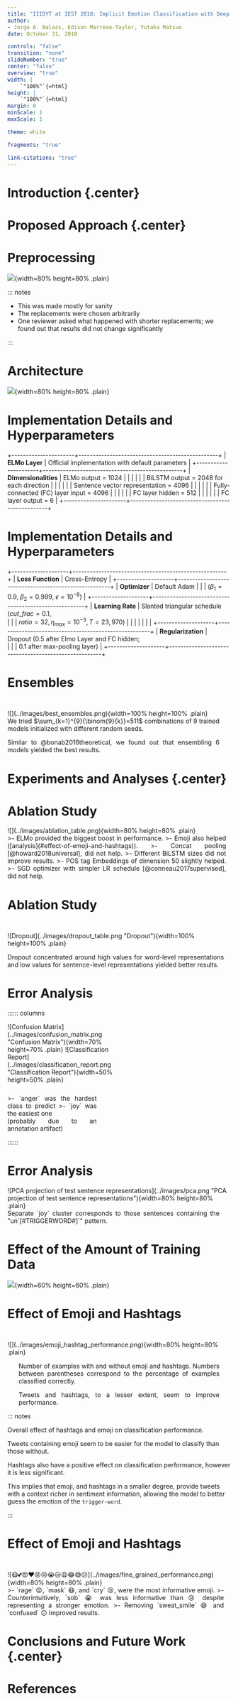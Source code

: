 ```yaml
---
title: "IIIDYT at IEST 2018: Implicit Emotion Classification with Deep Contextualized Word Representations"
author: 
- Jorge A. Balazs, Edison Marrese-Taylor, Yutaka Matsuo
date: October 31, 2018

controls: "false"
transition: "none"
slideNumber: "true"
center: "false"
overview: "true"
width: |
    `"100%"`{=html}
height: |
    `"100%"`{=html}
margin: 0
minScale: 1
maxScale: 1

theme: white

fragments: "true"

link-citations: "true"
---
```


# Introduction {.center}

# Proposed Approach {.center}

# Preprocessing

![](../images/preprocessing_substitutions.png){width=80% height=80% .plain}

::: notes

- This was made mostly for sanity
- The replacements were chosen arbitrarily
- One reviewer asked what happened with shorter replacements; we found out that
  results did not change significantly

:::


# Architecture

![](../images/iest_architecture.png){width=80% height=80% .plain}

# Implementation Details and Hyperparameters

+----------------------+-------------------------------------------------+
| **ELMo Layer**       | Official implementation with default parameters |
+----------------------+-------------------------------------------------+
| **Dimensionalities** | ELMo output = $1024$                            |
|                      |                                                 |
|                      | BiLSTM output = $2048$ for each direction       |
|                      |                                                 |
|                      | Sentence vector representation = $4096$         |
|                      |                                                 |
|                      | Fully-connected (FC) layer input = $4096$        |
|                      |                                                 |
|                      | FC layer hidden = $512$                         |
|                      |                                                 |
|                      | FC layer output = $6$                           |
+----------------------+-------------------------------------------------+

# Implementation Details and Hyperparameters

+--------------------+------------------------------------------------------+
| **Loss Function**  | Cross-Entropy                                        |
+--------------------+------------------------------------------------------+
| **Optimizer**      | Default Adam                                         |
|                    | ($\beta_1=0.9$, $\beta_2=0.999$, $\epsilon=10^{-8}$) |
+--------------------+------------------------------------------------------+
| **Learning Rate**  | Slanted triangular schedule ($cut\_frac=0.1,$ <br>   |
|                    | $ratio=32,\,\eta_{max}=10^{-3},\,T=23,970$)          |
|                    |                                                      |
|                    |                                                      |
+--------------------+------------------------------------------------------+
| **Regularization** | Dropout ($0.5$ after Elmo Layer and FC hidden;<br>   |
|                    | $0.1$ after max-pooling layer)                       |
+--------------------+------------------------------------------------------+


# Ensembles




<div class="flex-container" style="padding-top:5%;">

<div>
![](../images/best_ensembles.png){width=100% height=100% .plain}
</div>

<div class="fragment" style="padding-right:5%;text-align:justify;">
We tried $\sum_{k=1}^{9}{\binom{9}{k}}=511$ combinations of 9 trained models
initialized with different random seeds.

Similar to @bonab2016theoretical, we found out that ensembling 6 models
yielded the best results.
</div>

</div>


# Experiments and Analyses {.center}

# Ablation Study

<div class="flex-container">

<div>
![](../images/ablation_table.png){width=80% height=80% .plain}
</div>
<div style="padding-right:2%;text-align:justify;">
>- ELMo provided the biggest boost in performance.
>- Emoji also helped ([analysis](#effect-of-emoji-and-hashtags)).
>- Concat pooling [@howard2018universal], did not help.
>- Different BiLSTM sizes did not improve results.
>- POS tag Embeddings of dimension 50 slightly helped.
>- SGD optimizer with simpler LR schedule [@conneau2017supervised], did not help.
</div>

</div>


<!-- # Ablation Study

<div class="columns" style="display:table;">
<div class="column" style="width:50%;display:table-cell;vertical-align:middle;">
![Dropout](../images/dropout_table.png "Dropout"){width=80% height=80% .plain}
</div>
<div class="column" style="width:40%;display:table-cell;vertical-align:middle;text-align:justify;padding=2%;">

<div class="fragment" style="padding-right:3%;text-align:justify;">

Dropout concentrated around high values for word-level
representations and low values for sentence-level representations yielded better
results.

</div>

</div>
</div>
 -->

# Ablation Study


<div class="flex-container" style="padding-top:5%">

<div>
![Dropout](../images/dropout_table.png "Dropout"){width=100% height=100% .plain}
</div>
<div>

<div class="fragment" style="padding-right:3%;text-align:justify;">

Dropout concentrated around high values for word-level
representations and low values for sentence-level representations yielded better
results.

</div>

</div>
</div>

<!-- # Error Analysis

![Confusion Matrix](../images/confusion_matrix.png "Confusion Matrix"){width=50% height=50% .plain}
 -->
# Error Analysis

:::::: columns

<div class="column" style="width:50%;">
![Confusion Matrix](../images/confusion_matrix.png "Confusion Matrix"){width=70% height=70% .plain}
![Classification Report](../images/classification_report.png "Classification Report"){width=50% height=50% .plain}
</div>
<div class="column" style="padding-top:5%;text-align:justify;width:40%;">
>- `anger` was the hardest class to predict
>- `joy` was the easiest one 
   <div class="fragment">(probably due to an annotation artifact)</div>
</div>

::::::

# Error Analysis

<div class="flex-container">

<div>
![PCA projection of test sentence representations](../images/pca.png "PCA projection of test sentence representations"){width=80% height=80% .plain}
</div>
<div class="fragment" style="padding-right:5%;text-align:justify;">
Separate `joy` cluster corresponds to those sentences containing the
"un`[#TRIGGERWORD#]`" pattern.
</div>

</div>




# Effect of the Amount of Training Data

![](../images/acc_vs_tdp_variation.png){width=60% height=60% .plain}

# Effect of Emoji and Hashtags

<div class="flex-container" style="padding-top:5%;flex-direction:column">
<div>
![](../images/emoji_hashtag_performance.png){width=80% height=80% .plain}
</div>
<div>
<p class="fragment" style="padding:0 5%;text-align:justify;">
Number of examples with and without emoji and hashtags. Numbers between
parentheses correspond to the percentage of examples classified correctly.
</p>

<p class="fragment" style="padding:0 5%;text-align:justify;">
Tweets and hashtags, to a lesser extent, seem to improve performance.
</p>
</div>
</div>

::: notes

Overall effect of hashtags and emoji on classification performance.

Tweets containing emoji seem to be easier for the model to classify than those
without.

Hashtags also have a positive effect on classification performance, however it
is less significant.

This implies that emoji, and hashtags in a smaller degree, provide tweets with a
context richer in sentiment information, allowing the model to better guess the
emotion of the `trigger-word`.

:::

# Effect of Emoji and Hashtags

<div class="flex-container" style="padding-top:5%;">
<div style="flex:6">
![😷💕😍❤️😡😢😭😒😩😂😅😕](../images/fine_grained_performance.png){width=80% height=80% .plain}


</div>

<div style="flex:4;padding-right:3%;text-align:justify;">
>- `rage` 😡, `mask` 😷, and `cry` 😢, were the most informative emoji.
>- Counterintuitively, `sob` 😭 was less informative than 😢 despite
   representing a stronger emotion.
>- Removing `sweat_smile` 😅 and `confused` 😕 improved results.
</div>

</div>


# Conclusions and Future Work {.center}

# References
<div id="refs">
<!-- pandoc-citeproc will insert bibliography here -->
</div>


<!-- # In the morning

- Eat eggs
- Drink coffee

# In the evening

- Eat spaghetti
- Drink wine

# Fragments test

<p class="fragment grow">grow</p>
<p class="fragment shrink">shrink</p>
<p class="fragment fade-out">fade-out</p>
<p class="fragment fade-up">fade-up (also down, left and right!)</p>
<p class="fragment fade-in-then-out">fades in, then out when we move to the next step</p>
<p class="fragment fade-in-then-semi-out">fades in, then obfuscate when we move to the next step</p>
<p class="fragment highlight-current-blue">blue only once</p>
<p class="fragment highlight-red">highlight-red</p>
<p class="fragment highlight-green">highlight-green</p>
<p class="fragment highlight-blue">highlight-blue</p>

# Do columns work?

<div class="twocolumn">
<div>
- These
- Are
- Awesome super long elements to the left
</div>
<div>
- You can place two graphs on a slide
- Or two columns of text
- These are all created with div elements
</div>
</div>
Then what about a
Lorem ipsum dolor sit amet, consetetur sadipscing elitr, sed diam nonumy eirmod
tempor invidunt ut labore et dolore magna aliquyam erat, sed diam voluptua. At
vero eos et accusam et justo duo dolores et ea rebum. Stet clita kasd gubergren,
no sea takimata sanctus est Lorem ipsum dolor sit amet.

# Conclusion

- And the answer is...
- $f(x)=\sum_{n=0}^\infty\frac{f^{(n)}(a)}{n!}(x-a)^n$
 -->

<!-- Another way of creating two column slides -->
<!-- # Implementation Details and Hyperparameters

<div class="columns">
<div class="column" style="text-align:justify;width:20%;">

**ELMo Layer**

Optimizer

<br>
<br>
Learning Rate

</div>
<div class="column" style="text-align:justify;width:55%;">

Official implementation with default parameters

- Lorem ipsum dolor sit amet, 
- consetetur sadipscing elitr, sed diam nonumy

- Lorem ipsum dolor sit amet, 
- consetetur sadipscing elitr, sed diam nonumy

</div>
</div>

For citing: [@luong2016achieving]
 -->
